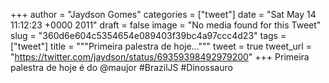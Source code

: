 
+++
author = "Jaydson Gomes"
categories = ["tweet"]
date = "Sat May 14 11:12:23 +0000 2011"
draft = false
image = "No media found for this Tweet"
slug = "360d6e604c5354654e089403f39bc4a97ccc4d23"
tags = ["tweet"]
title = """Primeira palestra de hoje..."""
tweet = true
tweet_url = "https://twitter.com/jaydson/status/69359398492979200"
+++
Primeira palestra de hoje é do @maujor #BrazilJS #Dinossauro
